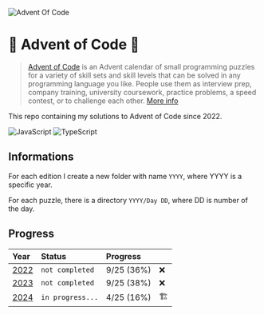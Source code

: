 ![Advent Of Code](https://cdn.thenewstack.io/media/2021/12/521cd034-advent-of-code-2021.jpg)

# 🎄 Advent of Code 🎁

> [Advent of Code](https://adventofcode.com/) is an Advent calendar of small programming puzzles for a variety of skill sets and skill levels that can be solved in any programming language you like. People use them as interview prep, company training, university coursework, practice problems, a speed contest, or to challenge each other. [More info](https://adventofcode.com/about)

This repo containing my solutions to Advent of Code since 2022.

![JavaScript](https://img.shields.io/badge/JavaScript-F7DF1E?style=for-the-badge&logo=javascript&logoColor=black)
![TypeScript](https://img.shields.io/badge/TypeScript-3178C6?style=for-the-badge&logo=TypeScript&logoColor=FFF)

## Informations

For each edition I create a new folder with name `YYYY`, where YYYY is a specific year.

For each puzzle, there is a directory `YYYY/Day DD`, where DD is number of the day.

<!-- Each puzzle has two levels, inside the folder, there are two files with my solutions, `part-one.js` and `part-two.js` and `test.js` wich testing my solution with example data and prints the results for the production input if test is passed. -->

<!-- In each puzzle I import data from `data.txt` wich includes input data downloaded from `https://adventofcode.com/YYYY/day/D/input` and `test.data.txt` wich are in the content of the task for every day `https://adventofcode.com/YYYY/day/D` -->

## Progress

| Year                                                             | Status           | Progress   |     |
| :--------------------------------------------------------------- | :--------------- | :--------- | :-- |
| [2022](https://github.com/ssynowiec/AdventOfCode/tree/main/2022) | `not completed`  | 9/25 (36%) | ❌  |
| [2023](https://github.com/ssynowiec/AdventOfCode/tree/main/2023) | `not completed`  | 9/25 (38%) | ❌  |
| [2024](https://github.com/ssynowiec/AdventOfCode/tree/main/2024) | `in progress...` | 4/25 (16%) | 🏗️  |
